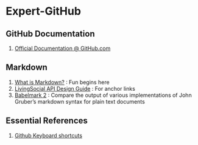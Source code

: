 # Expert-GitHub

## GitHub Documentation
1. [Official Documentation @ GitHub.com](https://docs.github.com/en)
## Markdown
1. [What is Markdown?](https://www.markdownguide.org/getting-started/) : Fun begins here
2. [LivingSocial API Design Guide](https://github.com/livingsocial/api-design/blob/master/README.md) : For anchor links
3. [Babelmark 2](https://johnmacfarlane.net/babelmark2/faq.html) : Compare the output of various implementations of John Gruber’s markdown syntax for plain text documents

## Essential References
1. [Github Keyboard shortcuts](https://docs.github.com/en/github/getting-started-with-github/using-github/keyboard-shortcuts)

